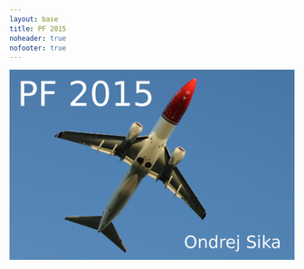 ```yaml
---
layout: base
title: PF 2015
noheader: true
nofooter: true
---
```


![PF 2015](/static/content/pf2015/pf2015_640.png)

